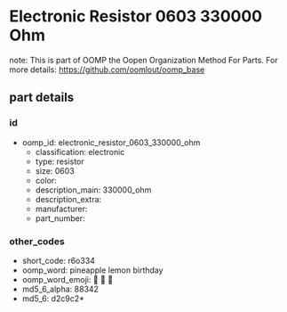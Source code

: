 # Electronic Resistor 0603 330000 Ohm  

note: This is part of OOMP the Oopen Organization Method For Parts. For more details: https://github.com/oomlout/oomp_base

##  part details





### id
* oomp_id: electronic_resistor_0603_330000_ohm
  * classification: electronic
  * type: resistor
  * size: 0603
  * color: 
  * description_main: 330000_ohm
  * description_extra: 
  * manufacturer: 
  * part_number: 

### other_codes
* short_code: r6o334
* oomp_word: pineapple lemon birthday
* oomp_word_emoji: :pineapple: :lemon: :birthday:
* md5_6_alpha: 88342
* md5_6: d2c9c2* 